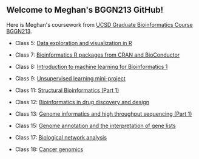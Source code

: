 ## Welcome to Meghan's BGGN213 GitHub!


Here is Meghan's coursework from [UCSD Graduate Bioinformatics Course BGGN213](https://bioboot.github.io/bggn213_S19/). 

- Class 5: [Data exploration and visualization in R](https://github.com/meghanrossi/BGGN213GitHub/blob/master/Class05/Class05.md)

- Class 7: [Bioinformatics R packages from CRAN and BioConductor](https://github.com/meghanrossi/BGGN213GitHub/blob/master/Class07/Class07.md)

- Class 8: [Introduction to machine learning for Bioinformatics 1](https://github.com/meghanrossi/BGGN213GitHub/blob/master/Class08/Class08.md)

- Class 9: [Unsupervised learning mini-project](https://github.com/meghanrossi/BGGN213GitHub/blob/master/Class09/Class09.md)

- Class 11: [Structural Bioinformatics (Part 1)](https://github.com/meghanrossi/BGGN213GitHub/blob/master/Class11/Class11.md)

- Class 12: [Bioinformatics in drug discovery and design](https://github.com/meghanrossi/BGGN213GitHub/blob/master/Class12/Class12.md)

- Class 13: [Genome informatics and high throughput sequencing (Part 1)](https://github.com/meghanrossi/BGGN213GitHub/blob/master/Class13/Class13.md)

- Class 15: [Genome annotation and the interpretation of gene lists](https://github.com/meghanrossi/BGGN213GitHub/blob/master/Class15/Class15.md)

- Class 17: [Biological network analysis](https://github.com/meghanrossi/BGGN213GitHub/blob/master/Class17/Class17.md)

- Class 18: [Cancer genomics](https://github.com/meghanrossi/BGGN213GitHub/blob/master/Class18/Class18.md)
